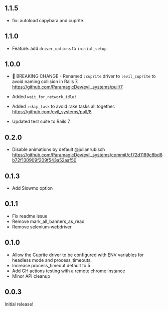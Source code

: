 ## 1.1.5

- fix: autoload capybara and cuprite.

## 1.1.0

- Feature: add `driver_options` to `initial_setup`

## 1.0.0

- 🚨 BREAKING CHANGE - Renamed `:cuprite` driver to
`:evil_cuprite` to avoid naming collision in Rails 7.
<https://github.com/ParamagicDev/evil_systems/pull/7>

- Added `wait_for_network_idle!`
- Added `:skip_task` to avoid rake tasks all together.
<https://github.com/evil_systems/pull/8>

- Updated test suite to Rails 7

## 0.2.0

- Disable animations by default @julianrubisch <https://github.com/ParamagicDev/evil_systems/commit/cf72d1189c8bd8b72f130909f209f543a52aaf50>

## 0.1.3

- Add Slowmo option

## 0.1.1

- Fix readme issue
- Remove mark_all_banners_as_read
- Remove selenium-webdriver

## 0.1.0

- Allow the Cuprite driver to be configured with ENV variables for headless mode and process_timeouts.
- Increase process_timeout default to 5
- Add GH actions testing with a remote chrome instance
- Minor API cleanup

## 0.0.3

Initial release!
